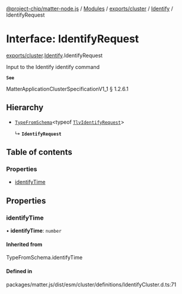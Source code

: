 [@project-chip/matter-node.js](../README.md) / [Modules](../modules.md) / [exports/cluster](../modules/exports_cluster.md) / [Identify](../modules/exports_cluster.Identify.md) / IdentifyRequest

# Interface: IdentifyRequest

[exports/cluster](../modules/exports_cluster.md).[Identify](../modules/exports_cluster.Identify.md).IdentifyRequest

Input to the Identify identify command

**`See`**

MatterApplicationClusterSpecificationV1_1 § 1.2.6.1

## Hierarchy

- [`TypeFromSchema`](../modules/exports_tlv.md#typefromschema)\<typeof [`TlvIdentifyRequest`](../modules/exports_cluster.Identify.md#tlvidentifyrequest)\>

  ↳ **`IdentifyRequest`**

## Table of contents

### Properties

- [identifyTime](exports_cluster.Identify.IdentifyRequest.md#identifytime)

## Properties

### identifyTime

• **identifyTime**: `number`

#### Inherited from

TypeFromSchema.identifyTime

#### Defined in

packages/matter.js/dist/esm/cluster/definitions/IdentifyCluster.d.ts:71
